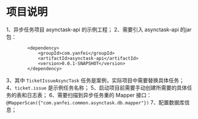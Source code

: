 # 项目说明
1、异步任务项目 asynctask-api 的示例工程；
2、需要引入 asynctask-api 的jar包：
```
        <dependency>
            <groupId>com.yanfei</groupId>
            <artifactId>asynctask-api</artifactId>
            <version>0.0.1-SNAPSHOT</version>
        </dependency>
```
3、其中 `TicketIssueAsyncTask` 任务是案例，实际项目中需要替换具体任务；
4、`ticket.issue` 是示例任务名称；
5、启动项目前需要手动创建所需要的具体任务的表和日志表；
6、需要扫描到异步任务重的 Mapper 接口：
  `@MapperScan({"com.yanfei.common.asynctask.db.mapper"})`
7、配置数据库信息；
